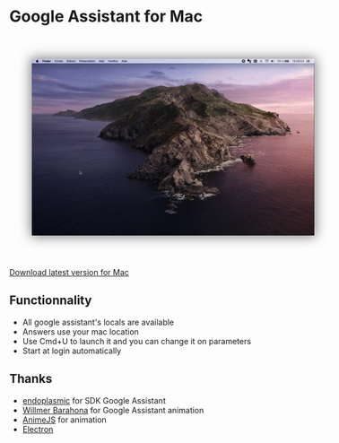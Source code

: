 # Google Assistant for Mac

<img src="image/capture.gif" style="box-shadow: 0 0 20px 2px rgb(0, 0, 0, 0.5); margin: 40px"/>

[Download latest version for Mac](https://github.com/maximeallanic/google-assistant/releases/latest/download/Google%20Assistant.dmg)

## Functionnality
- All google assistant's locals are available
- Answers use your mac location
- Use Cmd+U to launch it and you can change it on parameters
- Start at login automatically

## Thanks

- [endoplasmic](https://github.com/endoplasmic/google-assistant) for SDK Google Assistant
- [Willmer Barahona](https://codepen.io/wbarahona/pen/Lyvedy) for Google Assistant animation
- [AnimeJS](https://animejs.com/) for animation
- [Electron](https://www.electronjs.org/)
